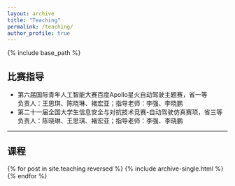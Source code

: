 ```yaml
---
layout: archive
title: "Teaching"
permalink: /teaching/
author_profile: true
---
```


{% include base_path %}

<!-- 第一部分：语言描述 -->
<section class="teaching-description">
  <h2>比赛指导</h2>
<body>
<ul class="timeline">
  <li class="entry"><div class="details">第六届国际青年人工智能大赛百度Apollo星火自动驾驶主题赛，省一等 <br>负责人：王思琪、陈晓琳、褚宏亚；指导老师：李强、李晓鹏</li>
  <li class="entry"><div class="details">第二十一届全国大学生信息安全与对抗技术竞赛-自动驾驶仿真赛项，省三等 <br>负责人：陈晓琳、王思琪、褚宏亚；指导老师：李强、李晓鹏 </li>
</ul>
</body>
  
</section>

<hr>

<!-- 第二部分：动态内容 -->
<section class="teaching-content">
  <h2>课程</h2>
  {% for post in site.teaching reversed %}
    {% include archive-single.html %}
  {% endfor %}
</section>
